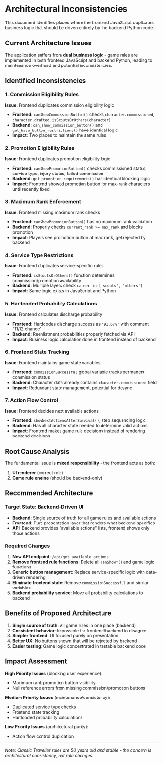 # Architectural Inconsistencies

This document identifies places where the frontend JavaScript duplicates business logic that should be driven entirely by the backend Python code.

## Current Architecture Issues

The application suffers from **dual business logic** - game rules are implemented in both frontend JavaScript and backend Python, leading to maintenance overhead and potential inconsistencies.

## Identified Inconsistencies

### 1. Commission Eligibility Rules
**Issue**: Frontend duplicates commission eligibility logic
- **Frontend**: `canShowCommissionButton()` checks `character.commissioned`, `character.drafted`, `isScoutsOrOthers(character)`
- **Backend**: `can_show_commission_button()` and `get_base_button_restrictions()` have identical logic
- **Impact**: Two places to maintain the same rules

### 2. Promotion Eligibility Rules  
**Issue**: Frontend duplicates promotion eligibility logic
- **Frontend**: `canShowPromotionButton()` checks commissioned status, service type, injury status, failed commission
- **Backend**: `get_promotion_requirements()` has identical blocking logic
- **Impact**: Frontend showed promotion button for max-rank characters until recently fixed

### 3. Maximum Rank Enforcement
**Issue**: Frontend missing maximum rank checks
- **Frontend**: `canShowPromotionButton()` has no maximum rank validation
- **Backend**: Properly checks `current_rank >= max_rank` and blocks promotion
- **Impact**: Players see promotion button at max rank, get rejected by backend

### 4. Service Type Restrictions
**Issue**: Frontend duplicates service-specific rules
- **Frontend**: `isScoutsOrOthers()` function determines commission/promotion availability  
- **Backend**: Multiple layers check `career in ['scouts', 'others']`
- **Impact**: Same logic exists in JavaScript and Python

### 5. Hardcoded Probability Calculations
**Issue**: Frontend calculates discharge probability
- **Frontend**: Hardcodes discharge success as `'91.67%'` with comment "11/12 chance"
- **Backend**: Reenlistment probabilities properly fetched via API
- **Impact**: Business logic calculation done in frontend instead of backend

### 6. Frontend State Tracking
**Issue**: Frontend maintains game state variables
- **Frontend**: `commissionSuccessful` global variable tracks permanent commission status
- **Backend**: Character data already contains `character.commissioned` field
- **Impact**: Redundant state management, potential for desync

### 7. Action Flow Control
**Issue**: Frontend decides next available actions
- **Frontend**: `showNextActionsAfterSurvival()`, step sequencing logic
- **Backend**: Has all character state needed to determine valid actions
- **Impact**: Frontend makes game rule decisions instead of rendering backend decisions

## Root Cause Analysis

The fundamental issue is **mixed responsibility** - the frontend acts as both:
1. **UI renderer** (correct role)
2. **Game rule engine** (should be backend-only)

## Recommended Architecture

### Target State: Backend-Driven UI
- **Backend**: Single source of truth for all game rules and available actions
- **Frontend**: Pure presentation layer that renders what backend specifies
- **API**: Backend provides "available actions" lists, frontend shows only those actions

### Required Changes
1. **New API endpoint**: `/api/get_available_actions` 
2. **Remove frontend rule functions**: Delete all `canShow*()` and game logic functions
3. **Generic button management**: Replace service-specific logic with data-driven rendering
4. **Eliminate frontend state**: Remove `commissionSuccessful` and similar variables
5. **Backend probability service**: Move all probability calculations to backend

## Benefits of Proposed Architecture

1. **Single source of truth**: All game rules in one place (backend)
2. **Consistent behavior**: Impossible for frontend/backend to disagree
3. **Simpler frontend**: UI focused purely on presentation
4. **Better UX**: No buttons shown that will be rejected by backend
5. **Easier testing**: Game logic concentrated in testable backend code

## Impact Assessment

**High Priority Issues** (blocking user experience):
- Maximum rank promotion button visibility
- Null reference errors from missing commission/promotion buttons

**Medium Priority Issues** (maintenance/consistency):
- Duplicated service type checks
- Frontend state tracking
- Hardcoded probability calculations

**Low Priority Issues** (architectural purity):
- Action flow control duplication

---

*Note: Classic Traveller rules are 50 years old and stable - the concern is architectural consistency, not rule changes.*